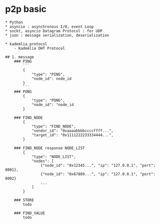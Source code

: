 # p2p basic 
    * Python 
    * asyncio : asynchronous I/O, event Loop
    * sockt, asyncio Datagram Protocol : for UDP
    * json : message serialization, deserialization

    * kademlia_protocol
        - Kademlia DHT Protocol

    ## 1. message
        ### PING 
            ```
            {
                "type": "PING",
                "node_id": node_id
            }
            ```
        ### PONG 
            { 
                "type": "PONG",
                "node_id": "node_id
            }

        ### FIND_NODE
            {
                "type": "FIND_NODE",
                "sendor_id": "0xaaaabbbbccccffff...",
                "target_id": "0x1111222233334444...",
            }
        
        ### FIND_NODE response NODE_LIST
            { 
                "type": "NODE_LIST",
                "nodes": [
                    {"node_id": "0x12345...", "ip": "127.0.0.1", "port": 8001},
                    {"node_id": "0x67889...", "ip": "127.0.0.1", "port": 8002}
                    ...
                ]
            }
        
        ### STORE
            todo
        
        ### FIND_VALUE
            todo